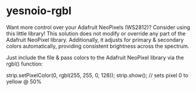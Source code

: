 # yesnoio-rgbl
Want more control over your Adafruit NeoPixels (WS2812)? Consider using this little library!
This solution does not modify or override any part of the Adafruit NeoPixel library.
Additionally, it adjusts for primary & secondary colors automatically,
providing consistent brightness across the spectrum.

Just include the file & pass colors to the Adafruit NeoPixel library via the rgbl() function:

strip.setPixelColor(0, rgbl(255, 255, 0, 128));
strip.show(); // sets pixel 0 to yellow @ 50%
